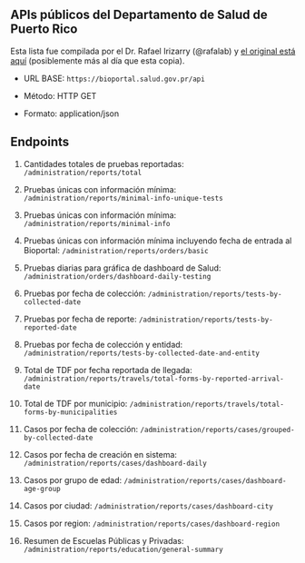 ## APIs públicos del Departamento de Salud de Puerto Rico

Esta lista fue compilada por el Dr. Rafael Irizarry (@rafalab) y 
[el original está aquí](https://github.com/rafalab/pr-covid/blob/master/dashboard/apis.md)
(posiblemente más al día que esta copia).

* URL BASE: ```https://bioportal.salud.gov.pr/api```

* Método: HTTP GET

* Formato: application/json

## Endpoints
1. Cantidades totales de pruebas reportadas:
```/administration/reports/total```

2. Pruebas únicas con información mínima:
```/administration/reports/minimal-info-unique-tests```

3. Pruebas únicas con información mínima:
```/administration/reports/minimal-info```

4. Pruebas únicas con información mínima incluyendo fecha de entrada al Bioportal:
```/administration/reports/orders/basic```

5. Pruebas diarias para gráfica de dashboard de Salud:
```/administration/orders/dashboard-daily-testing```

6. Pruebas por fecha de colección:
```/administration/reports/tests-by-collected-date```

7. Pruebas por fecha de reporte:
```/administration/reports/tests-by-reported-date```

8. Pruebas por fecha de colección y entidad:
```/administration/reports/tests-by-collected-date-and-entity```

9. Total de TDF por fecha reportada de llegada:
```/administration/reports/travels/total-forms-by-reported-arrival-date```

10. Total de TDF por municipio:
```/administration/reports/travels/total-forms-by-municipalities```

11. Casos por fecha de colección:
```/administration/reports/cases/grouped-by-collected-date```

12. Casos por fecha de creación en sistema:
```/administration/reports/cases/dashboard-daily```

13. Casos por grupo de edad:
```/administration/reports/cases/dashboard-age-group```

14. Casos por ciudad:
```/administration/reports/cases/dashboard-city```

15. Casos por region:
```/administration/reports/cases/dashboard-region```
    
16. Resumen de Escuelas Públicas y Privadas:
```/administration/reports/education/general-summary```